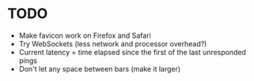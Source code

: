 # TODO

- Make favicon work on Firefox and Safari
- Try WebSockets (less network and processor overhead?)
- Current latency = time elapsed since the first of the last unresponded pings
- Don't let any space between bars (make it larger)
